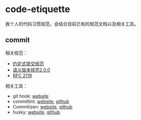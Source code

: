 # code-etiquette

我个人的代码习惯规范，会结合目前已有的规范文档以及相关工具。

## commit

相关规范：

- [约定式提交规范](https://www.conventionalcommits.org/zh-hans/v1.0.0/#%e7%ba%a6%e5%ae%9a%e5%bc%8f%e6%8f%90%e4%ba%a4%e8%a7%84%e8%8c%83)
- [语义版本规范2.0.0](https://semver.org/lang/zh-CN/)
- [RFC 2119](https://www.ietf.org/rfc/rfc2119.txt)

相关工具：

- git hook: [website](https://git-scm.com/book/zh/v2/%E8%87%AA%E5%AE%9A%E4%B9%89-Git-Git-%E9%92%A9%E5%AD%90)
- commitlint: [website](https://commitlint.js.org/#/), [github](https://github.com/conventional-changelog/commitlint)
- Commitizen: [website](http://commitizen.github.io/cz-cli/), [github](http://commitizen.github.io/cz-cli/)
- husky: [website](https://typicode.github.io/husky/#/), [github](https://github.com/typicode/husky)
